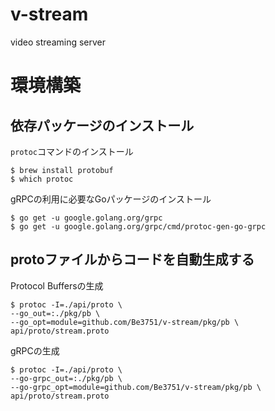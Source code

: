 # v-stream
video streaming server

# 環境構築
## 依存パッケージのインストール
`protoc`コマンドのインストール
```
$ brew install protobuf
$ which protoc
```

gRPCの利用に必要なGoパッケージのインストール
```
$ go get -u google.golang.org/grpc
$ go get -u google.golang.org/grpc/cmd/protoc-gen-go-grpc
```

## protoファイルからコードを自動生成する
Protocol Buffersの生成
```
$ protoc -I=./api/proto \
--go_out=:./pkg/pb \     
--go_opt=module=github.com/Be3751/v-stream/pkg/pb \     
api/proto/stream.proto
```

gRPCの生成
```
$ protoc -I=./api/proto \
--go-grpc_out=:./pkg/pb \
--go-grpc_opt=module=github.com/Be3751/v-stream/pkg/pb \
api/proto/stream.proto
```
